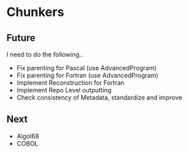 # Chunkers

## Future
I need to do the following..

- Fix parenting for Pascal (use AdvancedProgram)
- Fix parenting for Fortran (use AdvancedProgram)
- Implement Reconstruction for Fortran
- Implement Repo Level outputting
- Check consistency of Metadata, standardize and improve

## Next

- Algol68
- COBOL
